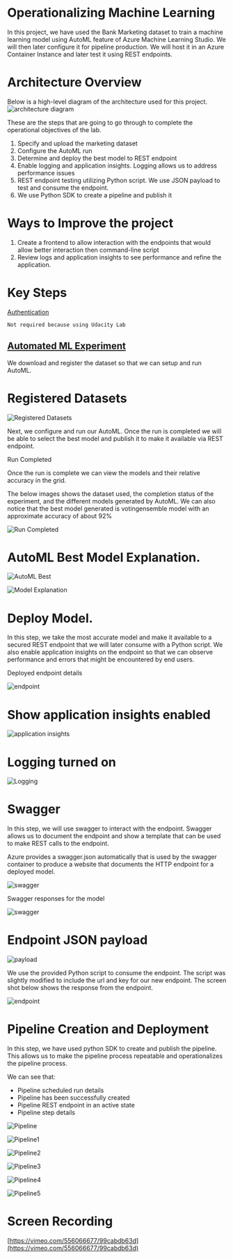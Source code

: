 

# Operationalizing Machine Learning

In this project, we have used the Bank Marketing dataset to train a machine learning model using AutoML feature of Azure Machine Learning Studio.  We will then later configure it for pipeline production.  We will host it in an Azure Container Instance and later test it using REST endpoints. 

 # Architecture Overview

Below is a high-level diagram of the architecture used for this project.  
![architecture diagram](Images/image1.png) 


           

These are the steps that are going to go through to complete the operational objectives of the lab.

1. Specify and upload the marketing dataset
2. Configure the AutoML run 
3. Determine and deploy the best model to REST endpoint
4. Enable logging and application insights. Logging allows us to address performance issues
5. REST endpoint testing utilizing Python script.  We use JSON payload to test and consume the endpoint.
6. We use Python SDK to create a pipeline and publish it 

# Ways to Improve the project

1. Create a frontend to allow interaction with the endpoints that would allow better interaction then command-line script
2. Review logs and application insights to see performance and refine the application. 

# Key Steps  

<span style="text-decoration:underline;">Authentication</span>

	Not required because using Udacity Lab 


## <span style="text-decoration:underline;">Automated ML Experiment</span>

We download and register the dataset so that we can setup and run AutoML.

# Registered Datasets 

![Registered Datasets](Images/image2.png)



Next, we configure and run our AutoML.  Once the run is completed we will be able to select the best model and publish it to make it available via REST endpoint. 

Run Completed 

Once the run is complete we can view the models and their relative accuracy in the grid.

The below images shows the dataset used, the completion status of the experiment, and the different models generated by AutoML. We can also notice that the best model generated is votingensemble model with an approximate accuracy of about 92%


![Run Completed](Images/Image3.png)



# AutoML Best Model Explanation. 

![AutoML Best](Images/Image4.png)


           
![Model Explanation](Images/Image5.png)



# Deploy Model.

In this step, we take the most accurate model and make it available to a secured REST endpoint that we will later consume with a Python script.   We also enable application insights on the endpoint so that we can observe performance and errors that might be encountered by end users.

Deployed endpoint details 

![endpoint](Images/Image6.png)


# Show application insights enabled 

![application insights](Images/Image7.png)


# Logging turned on 


![Logging](Images/Image8.png)


# Swagger 

In this step, we will use swagger to interact with the endpoint.  Swagger allows us to document the endpoint and show a template that can be used to make REST calls to the endpoint. 

Azure provides a swagger.json automatically that is used by the swagger container to produce a website that documents the HTTP endpoint for a deployed model.

![swagger](Images/Image9.png)


Swagger responses for the model 

![swagger](Images/Image18.JPG)


# Endpoint JSON payload
![payload](Images/Image10.png)


We use the provided Python script to consume the endpoint.  The script was slightly modified to include the url and key for our new endpoint. The screen shot below shows the response from the endpoint. 

![endpoint](Images/Image11.png)



# Pipeline Creation and Deployment 

In this step, we have used python SDK to create and publish the pipeline.  This allows us to make the pipeline process repeatable and operationalizes the pipeline process.

We can see that:

*   Pipeline scheduled run details
*   Pipeline has been successfully created
*   Pipeline REST endpoint in an active state
*   Pipeline step details

![Pipeline](Images/Image12.png)

![Pipeline1](Images/Image131.png)

![Pipeline2](Images/Image141.png)

![Pipeline3](Images/Image15.png)

![Pipeline4](Images/Image16.png)

![Pipeline5](Images/Image17.png)



# Screen Recording

[https://vimeo.com/556066677/99cabdb63d](https://vimeo.com/556066677/99cabdb63d) 
